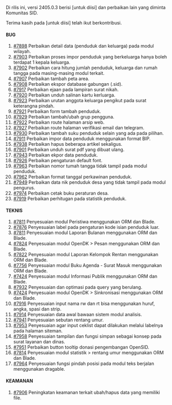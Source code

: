 Di rilis ini, versi 2405.0.3 berisi [untuk diisi] dan perbaikan lain yang diminta Komunitas SID.

Terima kasih pada [untuk diisi] telah ikut berkontribusi.


#### BUG

1. [#7898](https://github.com/OpenSID/OpenSID/issues/7898) Perbaikan detail data (penduduk dan keluarga) pada modul wilayah.
2. [#7903](https://github.com/OpenSID/OpenSID/issues/7903) Perbaikan proses impor penduduk yang berkeluarga hanya boleh terdapat 1 kepala keluarga.
3. [#7902](https://github.com/OpenSID/OpenSID/issues/7902) Perbaikan cara hitung jumlah penduduk, keluarga dan rumah tangga pada masing-masing modul terkait.
4. [#7907](https://github.com/OpenSID/OpenSID/issues/7907) Perbaikan tambah peta area.
5. [#7908](https://github.com/OpenSID/OpenSID/issues/7908) Perbaikan ekspor database gabungan (.sid).
6. [#7917](https://github.com/OpenSID/OpenSID/issues/7917) Perbaikan ejaan pada lampiran surat nikah.
7. [#7920](https://github.com/OpenSID/OpenSID/issues/7920) Perbaikan unduh salinan kartu kerluarga.
8. [#7923](https://github.com/OpenSID/OpenSID/issues/7923) Perbaikan urutan anggota keluarga pengikut pada surat keterangna pindah.
9. [#7921](https://github.com/OpenSID/OpenSID/issues/7921) Perbaikan form tambah penduduk.
10. [#7929](https://github.com/OpenSID/OpenSID/issues/7929) Perbaikan tambah/ubah grup pengguna.
11. [#7922](https://github.com/OpenSID/OpenSID/issues/7922) Perbaikan route halaman arsip web.
12. [#7927](https://github.com/OpenSID/OpenSID/issues/7927) Perbaikan route halaman verifikasi email dan telegram.
13. [#7930](https://github.com/OpenSID/OpenSID/issues/7930) Perbaikan tambah suku penduduk selain yang ada pada pilihan.
14. [#7911](https://github.com/OpenSID/OpenSID/issues/7911) Perbaikan impor data penduduk menggunakan format BIP.
15. [#7938](https://github.com/OpenSID/OpenSID/issues/7938) Perbaikan hapus beberapa artikel sekaligus.
16. [#7901](https://github.com/OpenSID/OpenSID/issues/7901) Perbaikan unduh surat pdf yang dibuat ulang.
17. [#7943](https://github.com/OpenSID/OpenSID/issues/7943) Perbaikan ekpor data penduduk.
18. [#7926](https://github.com/OpenSID/OpenSID/issues/7926) Perbaikan pengaturan default font.
19. [#7963](https://github.com/OpenSID/OpenSID/issues/7963) Perbaikan nomor tumah tangga tidak tampil pada modul penduduk.
20. [#7962](https://github.com/OpenSID/OpenSID/issues/7962) Perbaikan format tanggal perkawinan penduduk.
21. [#7949](https://github.com/OpenSID/OpenSID/issues/7949) Perbaikan data nik penduduk desa yang tidak tampil pada modul pengurus.
22. [#7974](https://github.com/OpenSID/OpenSID/issues/7974) Perbaikan cetak buku peraturan desa.
23. [#7919](https://github.com/OpenSID/OpenSID/issues/7919) Perbaikan perhitugan pada statistik penduduk.


#### TEKNIS

1. [#7811](https://github.com/OpenSID/OpenSID/issues/7811) Penyesuaian modul Peristiwa menggunakan ORM dan Blade.
2. [#7876](https://github.com/OpenSID/OpenSID/issues/7876) Penyesuaian label pada pengaturan kode isian penduduk luar.
3. [#7811](https://github.com/OpenSID/OpenSID/issues/7811) Penyesuaian modul Laporan Bulanan menggunakan ORM dan Blade.
4. [#7824](https://github.com/OpenSID/OpenSID/issues/7824) Penyesuaian modul OpenDK > Pesan menggunakan ORM dan Blade.
5. [#7822](https://github.com/OpenSID/OpenSID/issues/7822) Penyesuaian modul Laporan Kelompok Rentan menggunakan ORM dan Blade.
6. [#7756](https://github.com/OpenSID/OpenSID/issues/7756) Penyesuaian modul Buku Agenda - Surat Masuk menggunakan ORM dan Blade.
7. [#7424](https://github.com/OpenSID/OpenSID/issues/7424) Penyesuaian modul Informasi Publik menggunakan ORM dan Blade.
8. [#7932](https://github.com/OpenSID/OpenSID/issues/7932) Penyesuaian dan optimasi pada query yang berulang.
9. [#7424](https://github.com/OpenSID/OpenSID/issues/7424) Penyesuaian modul OpenDK > Sinkronisasi menggunakan ORM dan Blade.
10. [#7916](https://github.com/OpenSID/OpenSID/issues/7916) Penyesuaian input nama rw dan rt bisa menggunakan huruf, angka, spasi dan strip.
11. [#7914](https://github.com/OpenSID/OpenSID/issues/7914) Penyesuaian data awal bawaan sistem modul analisis.
12. [#7941](https://github.com/OpenSID/OpenSID/issues/7941) Penyesuaian sebutan rentang umur.
13. [#7953](https://github.com/OpenSID/OpenSID/issues/7953) Penyesuaian agar input ceklist dapat dilakukan melalui labelnya pada halaman siteman.
14. [#7958](https://github.com/OpenSID/OpenSID/issues/7958) Penyesuaian tampilan dan fungsi simpan sebagai konsep pada surat layanan dan dinas.
15. [#7951](https://github.com/OpenSID/OpenSID/issues/7951) Perbaikan button tooltip donasi pengembangan OpenSID.
16. [#7814](https://github.com/OpenSID/OpenSID/issues/7814) Penyesuaian modul statistik > rentang umur menggunakan ORM dan Blade.
17. [#7964](https://github.com/OpenSID/OpenSID/issues/7964) Penyesuaian fungsi pindah posisi pada modul teks berjalan menggunakan dragable.


#### KEAMANAN

1. [#7906](https://github.com/OpenSID/OpenSID/issues/7906) Peningkatan keamanan terkait ubah/hapus data yang memiliki file.

